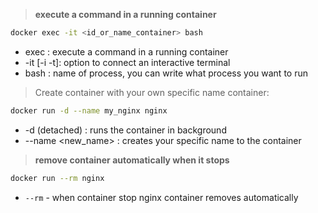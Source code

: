 
> **execute a command in a running container**
```sh
docker exec -it <id_or_name_container> bash
```
 -  exec : execute a command in a running container
 - -it [-i -t]: option to connect an interactive terminal
 - bash : name of process, you can write what process you want to run

> Create container with your own specific name container:
```sh
docker run -d --name my_nginx nginx
```
- -d (detached) : runs the container in background
- --name <new_name> : creates your specific name to the container

> **remove container automatically when it stops**
```sh
docker run --rm nginx
```
 - `--rm` - when container stop nginx container removes automatically